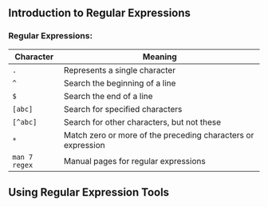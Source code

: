 ## Introduction to Regular Expressions

### Regular Expressions:

Character|Meaning
----|-------
``.``|Represents a single character| <br>
``^`` | Search the beginning of a line<br>
``$`` | Search the end of a line<br>
``[abc]`` | Search for specified characters<br>
``[^abc]`` | Search for other characters, but not these <br>
``*`` | Match zero or more of the preceding characters or expression<br>
``man 7 regex`` | Manual pages for regular expressions<br>

## Using Regular Expression Tools
